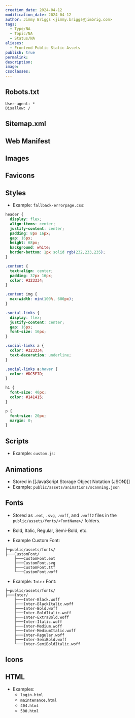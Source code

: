 ```yaml
---
creation_date: 2024-04-12
modification_date: 2024-04-12
author: Jimmy Briggs <jimmy.briggs@jimbrig.com>
tags:
  - Type/NA
  - Topic/NA
  - Status/NA
aliases:
  - Frontend Public Static Assets
publish: true
permalink:
description:
image:
cssclasses:
---
```


## Robots.txt

```plaintext
User-agent: *
Disallow: /
```

## Sitemap.xml

## Web Manifest

## Images

## Favicons

## Styles

- Example: `fallback-errorpage.css`:

```css
header {
  display: flex;
  align-items: center;
  justify-content: center;
  padding: 8px 16px;
  gap: 16px;
  height: 68px;
  background: white;
  border-bottom: 1px solid rgb(232,233,235);
}

.content {
  text-align: center;
  padding: 32px 16px;
  color: #323334;
}

.content img {
  max-width: min(100%, 600px);
}

.social-links {
  display: flex;
  justify-content: center;
  gap: 16px;
  font-size: 16px;
}

.social-links a {
  color: #323334;
  text-decoration: underline;
}

.social-links a:hover {
  color: #DC5F7D;
}

h1 {
  font-size: 40px;
  color: #141415;
}

p {
  font-size: 20px;
  margin: 0;
}
```

## Scripts

- Example: `custom.js`:

## Animations

- Stored in [[JavaScript Storage Object Notation (JSON)]]
- Example: `public/assets/animations/scanning.json`

## Fonts

- Stored as `.eot`, `.svg`, `.woff`, and `.woff2` files in the `public/assets/fonts/<FontName>/` folders.
- Bold, Italic, Regular, Semi-Bold, etc.

- Example Custom Font:

```plaintext
├─public/assets/fonts/
├───CustomFont/
    ├───CustomFont.eot
    ├───CustomFont.svg
    ├───CustomFont.ttf
    └───CustomFont.woff
```


- Example: `Inter` Font:

```plaintext
├─public/assets/fonts/
├───Inter/
    ├───Inter-Black.woff
    ├───Inter-BlackItalic.woff
    ├───Inter-Bold.woff
    ├───Inter-BoldItalic.woff
    ├───Inter-ExtraBold.woff
    ├───Inter-Italic.woff
    ├───Inter-Medium.woff
    ├───Inter-MediumItalic.woff
    ├───Inter-Regular.woff
    ├───Inter-SemiBold.woff
    └───Inter-SemiBoldItalic.woff
```

## Icons

## HTML

- Examples:
	- `login.html`
	- `maintenance.html`
	- `404.html`
	- `500.html`





